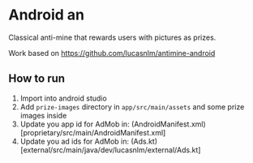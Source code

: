 # Android an
Classical anti-mine that rewards users with pictures as prizes.

Work based on https://github.com/lucasnlm/antimine-android

## How to run

1. Import into android studio
2. Add `prize-images` directory in `app/src/main/assets` and some prize images inside
3. Update you app id for AdMob in: (AndroidManifest.xml)[proprietary/src/main/AndroidManifest.xml]
4. Update you ad ids for AdMob in: (Ads.kt)[external/src/main/java/dev/lucasnlm/external/Ads.kt]
